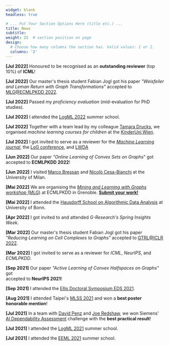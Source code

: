 ```yaml
---
widget: blank
headless: true

# ... Put Your Section Options Here (title etc.) ...
title: News
subtitle:
weight: 25  # section position on page
design:
  # Choose how many columns the section has. Valid values: 1 or 2.
  columns: '2'
---
```

**[Jul 2022]** Honoured to be recognised as an **outstanding reviewer** (top 10%) of **ICML**!

**[Jul 2022]** Our master's thesis student Fabian Jogl got his paper *"Weisfeiler and Leman Return with Graph Transformations"* accepted to [MLG@ECMLPKDD 2022](https://www.mlgworkshop.ml).

**[Jul 2022]** Passed my *proficiency evaluation* (mid-evaluation for PhD studies).

**[Jul 2022]** I attended the [LogML 2022](logml.ai) summer school.

**[Jul 2022]** Together with a team lead by my colleague [Tamara Drucks](https://informatics.tuwien.ac.at/people/tamara-drucks), we organised *machine learning courses for children* at the [KinderUni Wien](https://www.kinderuni-anmeldung.at/index.php?field_id=&ts=&token=fce978a8f469217c8ea2e5c182f2cdfc&event_age_type_id=&event_type=&event_sub_type=38&keywords=&page=).

**[Jul 2022]** I got invited to serve as a reviewer for the [*Machine Learning journal*](https://www.springer.com/journal/10994), the [LoG conference](https://logconference.org/), and [LWDA](https://lwda2022.de/)

**[Jun 2022]** Our paper *"Online Learning of Convex Sets on Graphs*" got accepted to **ECMLPKDD 2022**!

**[Jun 2022]** I visited [Marco Bressan](https://sites.google.com/view/marco-bressan/home) and [Nicolò Cesa-Bianchi](https://cesa-bianchi.di.unimi.it/) at the University of Milan.

**[Mai 2022]** We are organising the [*Mining and Learning with Graphs workshop* (MLG)](https://www.mlgworkshop.ml)  at ECMLPKDD in Grenoble. [**Submit your work!**](https://openreview.net/group?id=ecmlpkdd.org/ECMLPKDD/2022/Workshop/MLG)

**[Mai 2022]** I attended the [Hausdorff School on Algorithmic Data Analysis](https://www.hcm.uni-bonn.de/events/eventpages/hausdorff-school/hausdorff-schools-2022/algorithmicdata2022/) at University of Bonn.

**[Apr 2022]** I got invited to and attended *G-Research's Spring Insights Week*.

**[Mar 2022]** Our master's thesis student Fabian Jogl got his paper *"Reducing Learning on Cell Complexes to Graphs"* accepted to [GTRL@ICLR 2022](https://gt-rl.github.io).

**[Mar 2022]** I got invited to serve as a reviewer for *ICML*, *NeurIPS*, and *ECMLPKDD*.

**[Sep 2021]** Our paper *"Active Learning of Convex Halfspaces on Graphs"* got <br />
accepted to **NeurIPS 2021**!

**[Sep 2021]** I attended the [Ellis Doctoral Symposium EDS 2021](https://ellisds.eu/).

**[Aug 2021]** I attended Taipei's [MLSS 2021](https://ai.ntu.edu.tw/mlss2021/) and won a **best poster honorable mention**!

**[Jul 2021]** In a team with [David Penz](https://at.linkedin.com/in/david-penz-5a3240132) and [Joe Redshaw](https://uk.linkedin.com/in/joe-redshaw-871916142), we won Siemens' [AI Dependability Assessment](https://ecosystem.siemens.com/topic/detail/default/33/overview) challenge with the **best practical result**!

**[Jul 2021]** I attended the [LogML 2021](logml.ai) summer school.

**[Jul 2021]** I attended the [EEML 2021](eeml.eu/) summer school.
